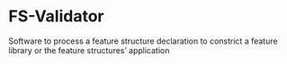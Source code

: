 # FS-Validator
Software to process a feature structure declaration to constrict a feature library or the feature structures’ application
